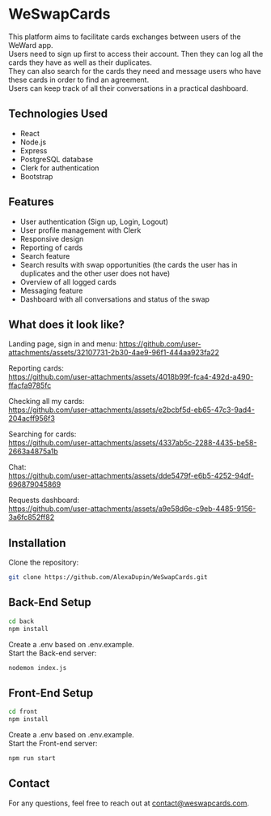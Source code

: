 # WeSwapCards

This platform aims to facilitate cards exchanges between users of the WeWard app.  
Users need to sign up first to access their account. Then they can log all the cards they have as well as their duplicates.  
They can also search for the cards they need and message users who have these cards in order to find an agreement.  
Users can keep track of all their conversations in a practical dashboard.

## Technologies Used
- React
- Node.js
- Express
- PostgreSQL database
- Clerk for authentication
- Bootstrap

## Features
- User authentication (Sign up, Login, Logout)
- User profile management with Clerk
- Responsive design
- Reporting of cards
- Search feature
- Search results with swap opportunities (the cards the user has in duplicates and the other user does not have)
- Overview of all logged cards
- Messaging feature
- Dashboard with all conversations and status of the swap

## What does it look like?
Landing page, sign in and menu: 
https://github.com/user-attachments/assets/32107731-2b30-4ae9-96f1-444aa923fa22
  
Reporting cards:  
https://github.com/user-attachments/assets/4018b99f-fca4-492d-a490-ffacfa9785fc

Checking all my cards:  
https://github.com/user-attachments/assets/e2bcbf5d-eb65-47c3-9ad4-204acff956f3

Searching for cards:  
https://github.com/user-attachments/assets/4337ab5c-2288-4435-be58-2663a4875a1b

Chat:  
https://github.com/user-attachments/assets/dde5479f-e6b5-4252-94df-696879045869

Requests dashboard:  
https://github.com/user-attachments/assets/a9e58d6e-c9eb-4485-9156-3a6fc852ff82
  
## Installation

Clone the repository:

```bash
git clone https://github.com/AlexaDupin/WeSwapCards.git
```

## Back-End Setup

```bash
cd back
npm install
```
Create a .env based on .env.example.  
Start the Back-end server:
```bash
nodemon index.js
```

## Front-End Setup

```bash
cd front
npm install
```
Create a .env based on .env.example.  
Start the Front-end server:
```bash
npm run start
```

## Contact

For any questions, feel free to reach out at contact@weswapcards.com.
